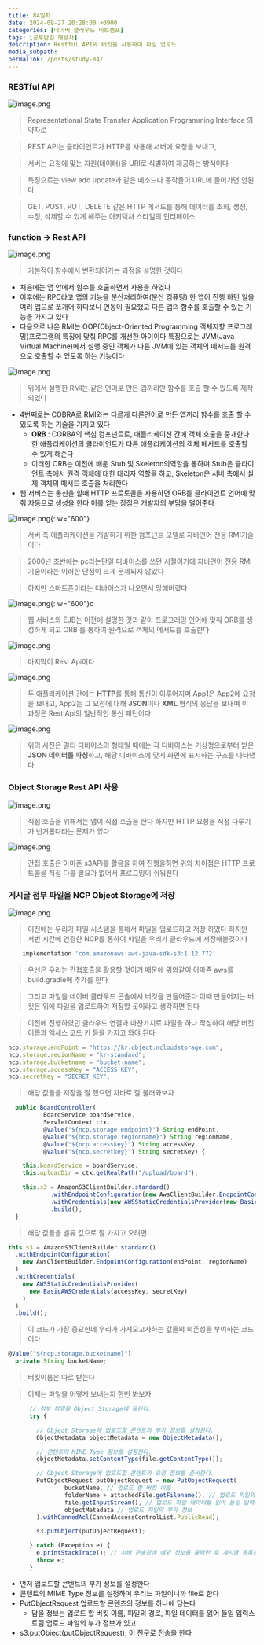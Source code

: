```yaml
---
title: 84일차
date: 2024-09-27 20:28:00 +0900
categories: [네이버 클라우드 비트캠프]
tags: [공부란걸 해보자]
description: Restful API와 버킷을 사용하여 파일 업로드
media_subpath:
permalink: /posts/study-84/
---
```


### RESTful API

![image.png](/assets/img/0927/image.png)

> Representational State Transfer Application Programming Interface 의 약자로

> REST API는 클라이언트가 HTTP를 사용해 서버에 요청을 보내고,

> 서버는 요청에 맞는 자원(데이터)을 URI로 식별하여 제공하는 방식이다

> 특징으로는 view add update과 같은 메소드나 동작들이 URL에 들어가면 안된다

> GET, POST, PUT, DELETE 같은 HTTP 메서드를 통해 데이터를 조회, 생성, 수정, 삭제할 수 있게 해주는 아키텍처 스타일의 인터페이스

### function → Rest API

![image.png](/assets/img/0927/image2.png)

> 기본적이 함수에서 변환되어가는 과정을 설명한 것이다

- 처음에는 앱 안에서 함수를 호출하면서 사용을 하였다
- 이후에는 RPC라고 앱의 기능을 분산처리하여(분산 컴퓨팅) 한 앱이 진행 하던 일을 여러 앱으로 쪼개어 하다보니 연동이 필요했고 다른 앱의 함수를 호출할 수 있는 기능을 가지고 있다
- 다음으로 나온 RMI는 OOP(Object-Oriented Programming 객체지향 프로그래밍)프로그램의 특징에 맞춰 RPC를 개선한 아이이다 특징으로는 JVM(Java Virtual Machine)에서 실행 중인 객체가 다른 JVM에 있는 객체의 메서드를 원격으로 호출할 수 있도록 하는 기능이다

![image.png](/assets/img/0927/image3.png)

> 위에서 설명한 RMI는 같은 언어로 만든 앱끼리만 함수를 호출 할 수 있도록 제작되었다

- 4번째로는 COBRA로 RMI와는 다르게 다른언어로 만든 앱끼리 함수를 호출 할 수 있도록 하는 기술을 가지고 있다
  - **ORB** : CORBA의 핵심 컴포넌트로, 애플리케이션 간에 객체 호출을 중개한다 한 애플리케이션의 클라이언트가 다른 애플리케이션의 객체 메서드를 호출할 수 있게 해준다
  - 이러한 ORB는 이전에 배운 Stub 및 Skeleton의역할을 통하며 Stub은 클라이언트 측에서 원격 객체에 대한 대리자 역할을 하고, Skeleton은 서버 측에서 실제 객체의 메서드 호출을 처리한다
- 웹 서비스는 통신을 할때 HTTP 프로토콜을 사용하면 ORB를 클라이언트 언어에 맞춰 자동으로 생성을 한다 이를 얻는 장점은 개발자의 부담을 덜어준다

![image.png](/assets/img/0927/image4.png){: w="600"}

> 서버 측 애플리케이션을 개발하기 위한 컴포넌트 모델로 자바언어 전용 RMI기술이다

> 2000년 초반에는 pc라는단일 디바이스를 쓰던 시절이기에 자바언어 전용 RMI기술이라는 이러한 단점이 크게 문제되지 않았다

> 하지만 스마트폰이라는 디바이스가 나오면서 망해버렸다

![image.png](/assets/img/0927/image5.png){: w="600"}c

> 웹 서비스와 EJB는 이전에 설명한 것과 같이 프로그래밍 언어에 맞춰 ORB를 생성하게 되고 ORB 를 통하여 원격으로 객체의 메서드를 호출한다

![image.png](/assets/img/0927/image6.png)

> 마지막이 Rest Api이다

![image.png](/assets/img/0927/image7.png)

> 두 애플리케이션 간에는 **HTTP**를 통해 통신이 이루어지며 App1은 App2에 요청을 보내고, App2는 그 요청에 대해 **JSON**이나 **XML** 형식의 응답을 보내며 이 과정은 Rest Api의 일반적인 통신 패턴이다

![image.png](/assets/img/0927/image8.png)

> 위의 사진은 멀티 디바이스의 형태일 때에는 각 디바이스는 기상청으로부터 받은 **JSON 데이터를 파싱**하고, 해당 디바이스에 맞게 화면에 표시하는 구조를 나타낸다

### Object Storage Rest API 사용

![image.png](/assets/img/0927/image9.png)

> 직접 호출을 위해서는 앱이 직접 호출을 한다 하지만 HTTP 요청을 직접 다루기가 번거롭다라는 문제가 있다

![image.png](/assets/img/0927/image10.png)

> 간접 호출은 아마존 s3APi를 활용을 하여 진행을하면 위와 차이점은 HTTP 프로토콜을 직접 다룰 필요가 없어서 프로그밍이 쉬워진다

### 게시글 첨부 파일을 NCP Object Storage에 저장

![image.png](/assets/img/0927/image11.png)

> 이전에는 우리가 파일 시스템을 통해서 파일을 업로드하고 저장 하였다 하지만 저번 시간에 연결한 NCP를 통하여 파일을 우리가 클라우드에 저장해볼것이다

```jsx
    implementation 'com.amazonaws:aws-java-sdk-s3:1.12.772'
```

> 우선은 우리는 간접호출을 활용할 것이기 때문에 위와같이 아마존 aws를 build.gradle에 추가를 한다

> 그리고 파일을 네이버 클라우드 콘솔에서 버킷을 만들어준다 이때 만들어지는 버킷은 위에 파일을 업로드하여 저장할 곳이라고 생각하면 된다

> 이전에 진행하였던 클라우드 연결과 마찬가지로 파일을 하나 작성하여 해당 버킷이름과 엑세스 코드 키 등을 가지고 와야 된다

```jsx
ncp.storage.endPoint = "https://kr.object.ncloudstorage.com";
ncp.storage.regionName = "kr-standard";
ncp.storage.bucketname = "bucket-name";
ncp.storage.accessKey = "ACCESS_KEY";
ncp.secretKey = "SECRET_KEY";
```

> 해당 값들을 저장을 잘 했으면 자바로 잘 불러와보자

```jsx
  public BoardController(
          BoardService boardService,
          ServletContext ctx,
          @Value("${ncp.storage.endpoint}") String endPoint,
          @Value("${ncp.storage.regionname}") String regionName,
          @Value("${ncp.accesskey}") String accessKey,
          @Value("${ncp.secretkey}") String secretKey) {

    this.boardService = boardService;
    this.uploadDir = ctx.getRealPath("/upload/board");

    this.s3 = AmazonS3ClientBuilder.standard()
            .withEndpointConfiguration(new AwsClientBuilder.EndpointConfiguration(endPoint, regionName))
            .withCredentials(new AWSStaticCredentialsProvider(new BasicAWSCredentials(accessKey, secretKey)))
            .build();
  }
```

> 해당 값들을 밸류 값으로 잘 가지고 오려면

```jsx
this.s3 = AmazonS3ClientBuilder.standard()
  .withEndpointConfiguration(
    new AwsClientBuilder.EndpointConfiguration(endPoint, regionName)
  )
  .withCredentials(
    new AWSStaticCredentialsProvider(
      new BasicAWSCredentials(accessKey, secretKey)
    )
  )
  .build();
```

> 이 코드가 가장 중요한데 우리가 가져오고자하는 값들의 의존성을 부여하는 코드이다

```jsx
@Value("${ncp.storage.bucketname}")
  private String bucketName;
```

> 버킷이름은 따로 받는다

> 이제는 파일을 어떻게 보내는지 한번 봐보자

```jsx
      // 첨부 파일을 Object Storage에 올린다.
      try {

        // Object Storage에 업로드할 콘텐트의 부가 정보를 설정한다.
        ObjectMetadata objectMetadata = new ObjectMetadata();

        // 콘텐트의 MIME Type 정보를 설정한다.
        objectMetadata.setContentType(file.getContentType());

        // Object Storage에 업로드할 콘텐트의 요청 정보를 준비한다.
        PutObjectRequest putObjectRequest = new PutObjectRequest(
                bucketName, // 업로드 할 버킷 이름
                folderName + attachedFile.getFilename(), // 업로드 파일의 경로(폴더 경로 포함)
                file.getInputStream(), // 업로드 파일 데이터를 읽어 들일 입력스트림
                objectMetadata // 업로드 파일의 부가 정보
        ).withCannedAcl(CannedAccessControlList.PublicRead);

        s3.putObject(putObjectRequest);

      } catch (Exception e) {
        e.printStackTrace(); // 서버 콘솔창에 예외 정보를 출력한 후 게시글 등록을 취소한다.
        throw e;
      }
```

- 먼저 업로드할 콘텐트의 부가 정보를 설정한다
- 콘텐트의 MIME Type 정보를 설정하며 우리느 파일이니까 file로 한다
- PutObjectRequest 업로드할 콘텐츠의 정보를 하나에 담는다
  - 담을 정보는 업로드 할 버킷 이름, 파일의 경로, 파일 데이터를 읽어 들일 입력스트림 업로드 파일의 부가 정보가 있고
- s3.putObject(putObjectRequest); 이 친구로 전송을 한다
